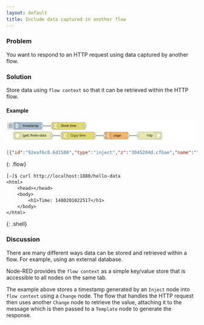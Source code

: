 ```yaml
---
layout: default
title: Include data captured in another flow
---
```


### Problem

You want to respond to an HTTP request using data captured by another flow.

### Solution

Store data using `flow context` so that it can be retrieved within the HTTP flow.

#### Example

![](/images/http/http-flow-005.png)

~~~json
[{"id":"92eaf6c0.6d1508","type":"inject","z":"3045204d.cfbae","name":"","topic":"","payload":"","payloadType":"date","repeat":"","crontab":"","once":false,"x":100,"y":480,"wires":[["8055b557.7faa48"]]},{"id":"8055b557.7faa48","type":"change","z":"3045204d.cfbae","name":"Store time","rules":[{"t":"set","p":"timestamp","pt":"flow","to":"payload","tot":"msg"}],"action":"","property":"","from":"","to":"","reg":false,"x":270,"y":480,"wires":[[]]},{"id":"93bf2335.6c40e","type":"http in","z":"3045204d.cfbae","name":"","url":"/hello-data","method":"get","swaggerDoc":"","x":120,"y":520,"wires":[["9e3aa25e.61c56"]]},{"id":"9e3aa25e.61c56","type":"change","z":"3045204d.cfbae","name":"Copy time","rules":[{"t":"set","p":"timestamp","pt":"msg","to":"timestamp","tot":"flow"}],"action":"","property":"","from":"","to":"","reg":false,"x":310,"y":520,"wires":[["f2c385a.f0d3c78"]]},{"id":"f2c385a.f0d3c78","type":"template","z":"3045204d.cfbae","name":"page","field":"payload","fieldType":"msg","format":"handlebars","syntax":"mustache","template":"<html>\n    <head></head>\n    <body>\n        <h1>Time: {{ timestamp }}</h1>\n    </body>\n</html>","x":470,"y":520,"wires":[["def756a1.2108a8"]]},{"id":"def756a1.2108a8","type":"http response","z":"3045204d.cfbae","name":"","x":610,"y":520,"wires":[]}]
~~~
{: .flow}

~~~text
[~]$ curl http://localhost:1880/hello-data
<html>
    <head></head>
    <body>
        <h1>Time: 1480201022517</h1>
    </body>
</html>
~~~
{: .shell}

### Discussion

There are many different ways data can be stored and retrieved within a flow. For
example, using an external database.

Node-RED provides the `flow context` as a simple key/value store that is accessible
to all nodes on the same tab.

The example above stores a timestamp generated by an <code class="node">Inject</code>
node into `flow context` using a <code class="node">Change</code> node. The flow
that handles the HTTP request then uses another <code class="node">Change</code> node
to retrieve the value, attaching it to the message which is then passed to a
<code class="node">Template</code> node to generate the response.
